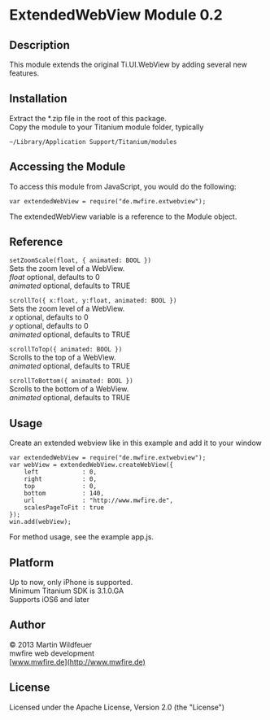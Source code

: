 # ExtendedWebView Module 0.2

## Description

This module extends the original Ti.UI.WebView by adding several new features.

## Installation
Extract the *.zip file in the root of this package.<br/>
Copy the module to your Titanium module folder, typically

    ~/Library/Application Support/Titanium/modules
    

 
## Accessing the Module

To access this module from JavaScript, you would do the following:

	var extendedWebView = require("de.mwfire.extwebview");

The extendedWebView variable is a reference to the Module object.	

## Reference

`setZoomScale(float, { animated: BOOL })`<br/>
Sets the zoom level of a WebView.<br/>
*float* optional, defaults to 0<br/>
*animated* optional, defaults to TRUE

`scrollTo({ x:float, y:float, animated: BOOL })`<br/>
Sets the zoom level of a WebView.<br/>
*x* optional, defaults to 0<br/>
*y* optional, defaults to 0<br/>
*animated* optional, defaults to TRUE
    
`scrollToTop({ animated: BOOL })`<br/>
Scrolls to the top of a WebView.<br/>
*animated* optional, defaults to TRUE

`scrollToBottom({ animated: BOOL })`<br/>
Scrolls to the bottom of a WebView.<br/>
*animated* optional, defaults to TRUE

## Usage

Create an extended webview like in this example and add it to your window

    var extendedWebView = require("de.mwfire.extwebview");
    var webView = extendedWebView.createWebView({
        left            : 0,
        right           : 0,
        top             : 0,
        bottom          : 140,
        url             : "http://www.mwfire.de",
        scalesPageToFit : true
    });
    win.add(webView);

For method usage, see the example app.js.

## Platform
Up to now, only iPhone is supported.<br/>
Minimum Titanium SDK is 3.1.0.GA<br/>
Supports iOS6 and later 

## Author

&copy; 2013 Martin Wildfeuer<br/>
mwfire web development<br/>
[www.mwfire.de](http://www.mwfire.de)

## License

Licensed under the Apache License, Version 2.0 (the "License")
